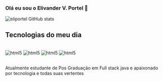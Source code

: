 ### Olá eu sou o Elivander V. Portel 🤙




![eliportel GitHub stats](https://github-readme-stats.vercel.app/api?username=eliportel&show_icons=true&theme=dracula)

## Tecnologias do meu dia

<div style="display: inline_bock"><br/>
  <img align="center" alt="html5" src="https://img.shields.io/badge/HTML5-E34F26?style=for-the-badge&logo=html5&logoColor=white"/>
  <img align="center" alt="html5" src="https://img.shields.io/badge/CSS3-1572B6?style=for-the-badge&logo=css3&logoColor=white"/>
   <img align="center" alt="html5" src="https://img.shields.io/badge/JavaScript-F7DF1E?style=for-the-badge&logo=javascript&logoColor=black"/>
   <img align="center" alt="html5" src="https://img.shields.io/badge/TypeScript-007ACC?style=for-the-badge&logo=typescript&logoColor=white"/>
</div><br/>

Atualmente estudante de Pos Graduação em Full stack java e apaixonado por tecnologia e todas suas vertentes


